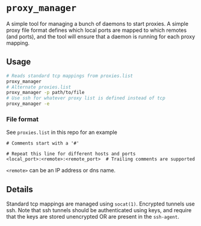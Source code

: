 # `proxy_manager`
A simple tool for managing a bunch of daemons to start proxies. A simple proxy
file format defines which local ports are mapped to which remotes (and ports),
and the tool will ensure that a daemon is running for each proxy mapping.

## Usage
```sh
# Reads standard tcp mappings from proxies.list
proxy_manager
# Alternate proxies.list
proxy_manager -p path/to/file
# Use ssh for whatever proxy list is defined instead of tcp
proxy_manager -e
```

### File format
See `proxies.list` in this repo for an example
```
# Comments start with a '#'

# Repeat this line for different hosts and ports
<local_port>:<remote>:<remote_port>  # Trailing comments are supported
```
`<remote>` can be an IP address or dns name.

## Details
Standard tcp mappings are managed using `socat(1)`. Encrypted tunnels use ssh.
Note that ssh tunnels should be authenticated using keys, and require that the
keys are stored unencrypted OR are present in the `ssh-agent`.


